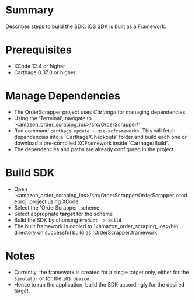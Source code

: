 # Summary

Describes steps to build the SDK.
iOS SDK is built as a Framework.

# Prerequisites

 - XCode 12.4 or higher 
 - Carthage 0.37.0 or higher 

# Manage Dependencies

- The OrderScrapper project uses *Carthage* for managing dependencies
- Using the 'Terminal', navigate to '<amazon_order_scraping_ios>/src/OrderScrapper/'
- Run command `carthage update --use-xcframeworks`. This will fetch dependencies into a 'Carthage/Checkouts' folder and build each one or download a pre-compiled XCFramework inside 'Carthage/Build'.
- The dependencies and paths are already configured in the project.

# Build SDK

- Open '<amazon_order_scraping_ios>/src/OrderScrapper/OrderScrapper.xcodeproj' project using XCode
- Select the 'OrderScrapper' scheme
- Select appropriate **target** for the scheme
- Build the SDK by choosing `Product -> Build`
- The built framework is copied to '<amazon_order_scraping_ios>/bin' directory on successful build as 'OrderScrapper.framework'

# Notes

- Currently, the framework is created for a single target only, either for the `Simulator` or for the `iOS device` 
- Hence to run the application, build the SDK accordingly for the desired target. 
